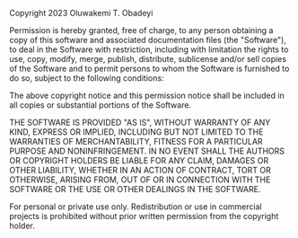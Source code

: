 Copyright 2023 Oluwakemi T. Obadeyi

Permission is hereby granted, free of charge, to any person obtaining a copy of this software and associated documentation files (the "Software"), to deal in the Software with restriction, including with limitation the rights to use, copy, modify, merge, publish, distribute, sublicense and/or sell copies of the Software and to permit persons to whom the Software is furnished to do so, subject to the following conditions:

The above copyright notice and this permission notice shall be included in all copies or substantial portions of the Software.

THE SOFTWARE IS PROVIDED "AS IS", WITHOUT WARRANTY OF ANY KIND, EXPRESS OR IMPLIED, INCLUDING BUT NOT LIMITED TO THE WARRANTIES OF MERCHANTABILITY, FITNESS FOR A PARTICULAR PURPOSE AND NONINFRINGEMENT. IN NO EVENT SHALL THE AUTHORS OR COPYRIGHT HOLDERS BE LIABLE FOR ANY CLAIM, DAMAGES OR OTHER LIABILITY, WHETHER IN AN ACTION OF CONTRACT, TORT OR OTHERWISE, ARISING FROM, OUT OF OR IN CONNECTION WITH THE SOFTWARE OR THE USE OR OTHER DEALINGS IN THE SOFTWARE.

For personal or private use only. Redistribution or use in commercial projects is prohibited without prior written permission from the copyright holder.
